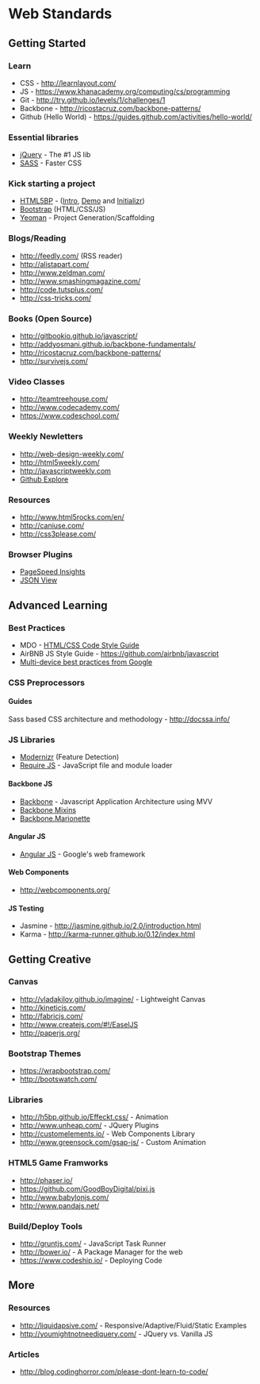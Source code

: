 # Web Standards

## Getting Started

### Learn
* CSS - http://learnlayout.com/
* JS - https://www.khanacademy.org/computing/cs/programming
* Git - http://try.github.io/levels/1/challenges/1
* Backbone - http://ricostacruz.com/backbone-patterns/
* Github (Hello World) - https://guides.github.com/activities/hello-world/

### Essential libraries
* [jQuery](http://learn.jquery.com/about-jquery/how-jquery-works/) - The #1 JS lib
* [SASS](http://sass-lang.com) - Faster CSS

### Kick starting  a project
* [HTML5BP](http://html5boilerplate.com/) - ([Intro](https://www.youtube.com/watch?v=WkLO-q2wC80), [Demo](https://www.youtube.com/watch?v=qyM37XKkmKQ) and [Initializr](http://www.initializr.com/))
* [Bootstrap](http://getbootstrap.com/2.3.2/getting-started.html)   (HTML/CSS/JS)
* [Yeoman](http://yeoman.io/) - Project Generation/Scaffolding

### Blogs/Reading
* http://feedly.com/ (RSS reader)
* http://alistapart.com/
* http://www.zeldman.com/
* http://www.smashingmagazine.com/
* http://code.tutsplus.com/
* http://css-tricks.com/

### Books (Open Source)
* http://gitbookio.github.io/javascript/
* http://addyosmani.github.io/backbone-fundamentals/
* http://ricostacruz.com/backbone-patterns/
* http://survivejs.com/

### Video Classes
* http://teamtreehouse.com/
* http://www.codecademy.com/
* https://www.codeschool.com/

### Weekly Newletters
* http://web-design-weekly.com/
* http://html5weekly.com/
* http://javascriptweekly.com
* [Github Explore](https://github.com/explore/subscribe)

### Resources
* http://www.html5rocks.com/en/
* http://caniuse.com/
* http://css3please.com/

### Browser Plugins
* [PageSpeed Insights](https://chrome.google.com/webstore/detail/pagespeed-insights-by-goo/gplegfbjlmmehdoakndmohflojccocli)
* [JSON View](https://chrome.google.com/webstore/detail/jsonview/chklaanhfefbnpoihckbnefhakgolnmc)

## Advanced Learning

### Best Practices
* MDO - [HTML/CSS Code Style Guide](http://mdo.github.io/code-guide/)
* AirBNB JS Style Guide - https://github.com/airbnb/javascript
* [Multi-device best practices from Google](https://developers.google.com/web/fundamentals/)

### CSS Preprocessors

#### Guides
Sass based CSS architecture and methodology - http://docssa.info/

### JS Libraries
* [Modernizr](http://modernizr.com/) (Feature Detection)
* [Require JS](http://requirejs.org/) - JavaScript file and module loader

#### Backbone JS
* [Backbone](http://backbonejs.org) - Javascript Application Architecture using MVV
* [Backbone Mixins](http://ricostacruz.com/backbone-patterns/#mixins)
* [Backbone.Marionette](http://marionettejs.com/)

#### Angular JS
* [Angular JS](https://angularjs.org/) - Google's web framework

#### Web Components
* http://webcomponents.org/

#### JS Testing
* Jasmine - http://jasmine.github.io/2.0/introduction.html
* Karma - http://karma-runner.github.io/0.12/index.html

## Getting Creative

### Canvas
* http://vladakilov.github.io/imagine/ - Lightweight Canvas
* http://kineticjs.com/
* http://fabricjs.com/
* http://www.createjs.com/#!/EaselJS
* http://paperjs.org/

### Bootstrap Themes
* https://wrapbootstrap.com/
* http://bootswatch.com/

### Libraries
* http://h5bp.github.io/Effeckt.css/ - Animation
* http://www.unheap.com/ - JQuery Plugins
* http://customelements.io/ - Web Components Library
* http://www.greensock.com/gsap-js/ - Custom Animation

### HTML5 Game Framworks
* http://phaser.io/
* https://github.com/GoodBoyDigital/pixi.js
* http://www.babylonjs.com/
* http://www.pandajs.net/

### Build/Deploy Tools
* http://gruntjs.com/ - JavaScript Task Runner
* http://bower.io/ - A Package Manager for the web
* https://www.codeship.io/ - Deploying Code

## More

### Resources
* http://liquidapsive.com/ - Responsive/Adaptive/Fluid/Static Examples
* http://youmightnotneedjquery.com/ - JQuery vs. Vanilla JS

### Articles
* http://blog.codinghorror.com/please-dont-learn-to-code/



